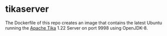 # tikaserver
The Dockerfile of this repo creates an image that contains the latest Ubuntu running the [Apache Tika](https://tika.apache.org/) 1.22 Server on port 9998 using OpenJDK-8.
